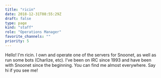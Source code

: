 ```yaml
---
title: "ricin"
date: 2018-12-31T08:55:29Z
draft: false
type: page
kind: "staff"
role: "Operations Manager"
favorite_channels: ""
priority: 5
---
```


Hello! I'm ricin. I own and operate one of the servers for Snoonet, as well as run some bots (Charlize, etc). I’ve been on IRC since 1993 and have been with Snoonet since the beginning. You can find me almost everywhere. Say hi if you see me!
